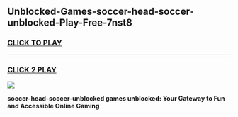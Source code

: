 
## Unblocked-Games-soccer-head-soccer-unblocked-Play-Free-7nst8
<h3>
<a href="https://premium76.site?title=soccer-head-soccer-unblocked&ref=23A">CLICK TO PLAY</a></h3>
<hr>

<h3>
<a href="https://premium76.site?title=soccer-head-soccer-unblocked&ref=23A">CLICK 2 PLAY</a>
  
</h3>

<a href="https://premium76.site?title=soccer-head-soccer-unblocked&ref=23A"><img src="https://clearcache.store/games.png"></a>


**soccer-head-soccer-unblocked games unblocked: Your Gateway to Fun and Accessible Online Gaming**
